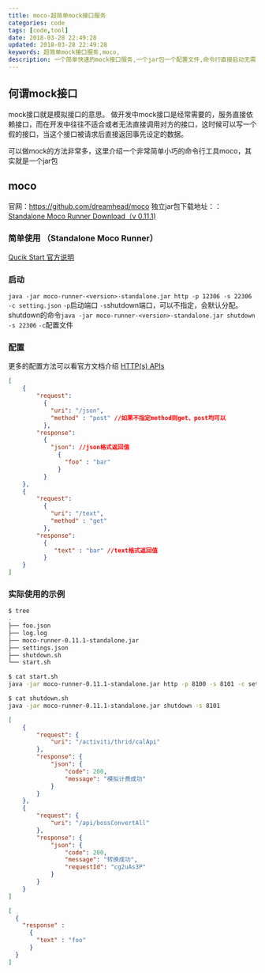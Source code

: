 ```yaml
---
title: moco-超简单mock接口服务
categories: code
tags: [code,tool]
date: 2018-03-28 22:49:28
updated: 2018-03-28 22:49:28
keywords: 超简单mock接口服务,moco,
description: 一个简单快速的mock接口服务,一个jar包一个配置文件,命令行直接启动无需复杂安装
---
```


## 何谓mock接口

mock接口就是模拟接口的意思。
做开发中mock接口是经常需要的，服务直接依赖接口，而在开发中往往不适合或者无法直接调用对方的接口，这时候可以写一个假的接口，当这个接口被请求后直接返回事先设定的数据。

可以做mock的方法非常多，这里介绍一个非常简单小巧的命令行工具moco，其实就是一个jar包

## moco

官网：https://github.com/dreamhead/moco
独立jar包下载地址：：[Standalone Moco Runner Download（v 0.11.1)](http://central.maven.org/maven2/com/github/dreamhead/moco-runner/0.11.1/moco-runner-0.11.1-standalone.jar)

### 简单使用 （Standalone Moco Runner）

[Qucik Start 官方说明](https://github.com/dreamhead/moco#quick-start)

### 启动

`java -jar moco-runner-<version>-standalone.jar http -p 12306 -s 22306 -c setting.json`
`-p`启动端口
`-s`shutdown端口，可以不指定，会默认分配。
 shutdown的命令`java -jar moco-runner-<version>-standalone.jar shutdown -s 22306`
`-c`配置文件

### 配置

更多的配置方法可以看官方文档介绍 [HTTP(s) APIs](https://github.com/dreamhead/moco/blob/master/moco-doc/apis.md)

```json setting.json
[
    {
        "request":
          {
            "uri": "/json",
            "method" : "post" //如果不指定method则get、post均可以
          },
        "response":
          {
            "json": //json格式返回值
              {
                "foo" : "bar"
              }
          }
    },
    {
        "request":
          {
            "uri": "/text",
            "method" : "get"
          },
        "response":
          {
             "text" : "bar" //text格式返回值
          }
    }
]
```

### 实际使用的示例

```bash
$ tree
.
├── foo.json
├── log.log
├── moco-runner-0.11.1-standalone.jar
├── settings.json
├── shutdown.sh
└── start.sh

$ cat start.sh
java -jar moco-runner-0.11.1-standalone.jar http -p 8100 -s 8101 -c settings.json > log.log &

$ cat shutdown.sh
java -jar moco-runner-0.11.1-standalone.jar shutdown -s 8101
```

```json settings.json
[
    {
        "request": {
            "uri": "/activiti/thrid/calApi"
        },
        "response": {
            "json": {
                "code": 200,
                "message": "模拟计费成功"
            }
        }
    },
    {
        "request": {
            "uri": "/api/bossConvertAll"
        },
        "response": {
            "json": {
                "code": 200,
                "message": "转换成功",
                "requestId": "cg2uAs3P"
            }
        }
    }
]
```

```json foo.json
[
  {
    "response" :
      {
        "text" : "foo"
      }
  }
]
```